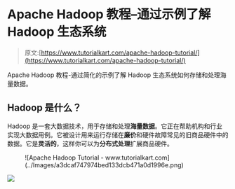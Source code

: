 # Apache Hadoop 教程–通过示例了解 Hadoop 生态系统

> 原文:[https://www.tutorialkart.com/apache-hadoop-tutorial/](https://www.tutorialkart.com/apache-hadoop-tutorial/)

Apache Hadoop 教程-通过简化的示例了解 Hadoop 生态系统如何存储和处理海量数据。

## Hadoop 是什么？

Hadoop 是一套大数据技术，用于存储和处理**海量数据**。它正在帮助机构和行业实现大数据用例。它被设计用来运行存储在**廉价**和硬件故障常见的旧商品硬件中的数据。它是**灵活的**，这样你可以为**分布式处理**扩展商品硬件。

<figure class="aligncenter">![Apache Hadoop Tutorial - www.tutorialkart.com](../Images/a3dcaf747974bed133dcb471a0d1996e.png)</figure>

[![](../Images/925da31b32d6bc3827932f6c8afb11bb.png)](https://www.tutorialkart.com/)